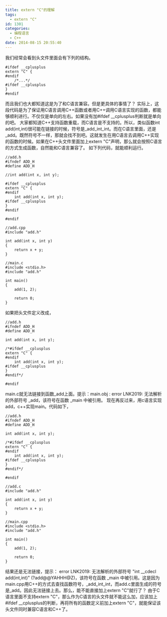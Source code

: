 ```yaml
---
title: extern "C"的理解
tags:
  - extern "C"
id: 1301
categories:
  - 编程语言 
  - C++
date: 2014-08-15 20:55:40
---
```


我们经常会看到头文件里面会有下列的结构。
``` stylus
#ifdef __cplusplus
extern "C" {
#endif
    /*...*/
#ifdef __cplusplus
}
#endif
```
而且我们也大都知道这是为了和C语言兼容。但是更具体的事情了？
实际上，这段代码是为了保证用C语言调用C++函数或者用C++调用C语言实现的函数，都能够顺利进行。不仅仅是单向的左右。如果没有加#ifdef __cplusplus判断就是单向的吧。
大家都知道C++支持函数重载，而C语言是不支持的。所以，类似函数int add(int,int)很可能在链接的时候，符号是_add_int_int。而在C语言里面，还是_add。既然符号不一样，那就会找不到吧。这就发生在用C语言去调用C++实现的函数的时候。如果在C++头文件里面加上extern "C"声明，那么就会按照C语言的方式生成函数，自然能和C语言兼容了。
如下列代码，就能顺利运行。
``` stylus
//add.h
#ifndef ADD_H
#define ADD_H

//int add(int x, int y);

#ifdef __cplusplus
extern "C" {
#endif
    int add(int x, int y);
#ifdef __cplusplus
}
#endif

#endif

//add.cpp
#include "add.h"

int add(int x, int y)
{
    return x + y;
}

//main.c
#include <stdio.h>
#include "add.h"

int main()
{
    add(1, 2);

    return 0;
}
```
如果把头文件定义改成，
``` stylus
//add.h
#ifndef ADD_H
#define ADD_H

int add(int x, int y);

/*#ifdef __cplusplus
extern "C" {
#endif
    int add(int x, int y);
#ifdef __cplusplus
}
#endif*/

#endif
```
main.c就无法链接到函数_add上面。提示：main.obj : error LNK2019: 无法解析的外部符号 _add，该符号在函数 _main 中被引用。
现在再反过来，用c语言实现add，c++实现main。代码如下，
``` stylus
//add.h
#ifndef ADD_H
#define ADD_H

int add(int x, int y);

/*#ifdef __cplusplus
extern "C" {
#endif
    int add(int x, int y);
#ifdef __cplusplus
}
#endif*/

#endif

//add.c
#include "add.h"

int add(int x, int y)
{
    return x + y;
}

//main.cpp
#include <stdio.h>
#include "add.h"

int main()
{
    add(1, 2);

    return 0;
}
```
结果还是无法链接，提示： error LNK2019: 无法解析的外部符号 "int __cdecl add(int,int)" (?add@@YAHHH@Z)，该符号在函数 _main 中被引用。这是因为main.cpp用C++的方式去查找函数符号，_add_int_int，而add.c里面生成的符号是_add。因此无法链接上去。那么，能不能直接加上extern "C"就行了？
由于C语言里面不支持extern "C"，那么作为C语言的头文件就不能这么加，应该加上#ifdef __cplusplus的判断，再将所有的函数定义前加上extern "C"，就能保证该头文件同时兼容C语言和C++了。